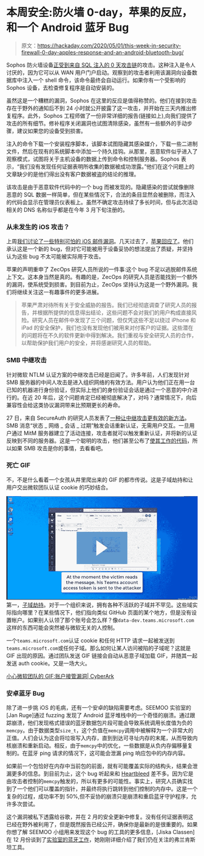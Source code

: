 # 本周安全:防火墙 0-day，苹果的反应，和一个 Android 蓝牙 Bug

> 原文：<https://hackaday.com/2020/05/01/this-week-in-security-firewall-0-day-apples-response-and-an-android-bluetooth-bug/>

Sophos 防火墙设备[正受到来自 SQL 注入的 0 天攻击链](https://news.sophos.com/en-us/2020/04/26/asnarok/)的攻击。这种注入是令人讨厌的，因为它可以从 WAN 用户门户启动。观察到的攻击者利用该漏洞向设备数据库中注入一个 shell 命令，该命令最终会自动运行。如果你有一个受影响的 Sophos 设备，去检查修复程序是自动安装的。

虽然这是一个糟糕的漏洞，Sophos 在这里的反应是值得称赞的。他们在接到攻击存在于野外的通知后不到 24 小时就公开披露了这一攻击，并开始在三天内推出修复程序。此外，Sophos 工程师做了一份非常详细的报告(链接如上),向我们提供了攻击的所有细节。修补程序关闭漏洞也试图清除感染，虽然有一些额外的手动步骤，建议如果您的设备受到损害。

注入的命令下载一个安装程序脚本，该脚本试图隐藏其感染媒介，下载一些二进制文件，然后在现有的系统脚本中添加一个持久挂钩。从那里，恶意软件似乎进入了观察模式，试图将关于主机设备的数据上传到命令和控制服务器。Sophos 表示，“我们没有发现任何证据表明所收集的数据被成功泄露。”他们在这个问题上的文章缺少的是他们得出没有客户数据被盗的结论的推理。

该攻击是由于恶意软件代码中的一个 bug 而被发现的。隐藏感染的尝试就像删除恶意的 SQL 数据一样简单，但在某些情况下，合法的条目显然会被删除，而注入的代码会显示在管理员仪表板上。虽然不确定攻击持续了多长时间，但与此次活动相关的 DNS 名称似乎都是在今年 3 月下旬注册的。

### 从未发生的 iOS 攻击？

上周[我们讨论了一些特别可怕的 iOS 邮件漏洞](https://hackaday.com/2020/04/24/this-week-in-security-nintendo-accounts-pernicious-android-malware-and-an-ios-0-day/)。几天过去了，[苹果回应了](https://arstechnica.com/information-technology/2020/04/apple-disputes-report-of-non-click-ios-0day-under-exploit-for-two-years/)。他们承认这是一个新的 bug，但对它可能被用于设备妥协的想法提出了质疑，并坚持认为这些 bug 不太可能被实际用于攻击。

苹果的声明重申了 ZecOps 研究人员所说的一件事:这个 bug 不足以逃脱邮件系统上下文。这本身当然是真的。有趣的是，ZecOps 的研究人员是否能找到一个额外的漏洞，使系统受到损害。到目前为止，ZecOps 坚持认为这是一个野外漏洞。我们将继续关注这一有趣事件的更多进展。

> 苹果严肃对待所有关于安全威胁的报告。我们已经彻底调查了研究人员的报告，并根据所提供的信息得出结论，这些问题不会对我们的用户构成直接风险。研究人员在邮件中发现了三个问题，但仅凭这些不足以绕过 iPhone 和 iPad 的安全保护，我们也没有发现他们被用来对付客户的证据。这些潜在的问题将在不久的软件更新中得到解决。我们重视与安全研究人员的合作，以帮助保护我们用户的安全，并将感谢研究人员的帮助。

### SMB 中继攻击

针对微软 NTLM 认证方案的中继攻击已经是旧闻了。许多年前，人们发现针对 SMB 服务器的中间人攻击是进入组织网络的有效方法。用户认为他们正在用一台已知的机器进行身份验证，但实际上他们的身份验证会话是通过一个恶意的中介进行的。在近 20 年后，这个问题肯定已经被彻底解决了，对吗？通常情况下，向后兼容性会给这类协议漏洞带来比预期更长的寿命。

27 日，来自 SecureAuth 的研究人员发表了[一种让中继攻击更有效的新方法](https://www.secureauth.com/blog/what-old-new-again-relay-attack)。SMB 消息“状态 _ 网络 _ 会话 _ 过期”触发会话重新认证，无需用户交互。一旦用户通过 MitM 服务器建立了活动连接，攻击者就可以触发重新认证，并将新的认证反映到不同的服务器。这是一个聪明的攻击，他们甚至公布了[使其工作的代码](https://github.com/SecureAuthCorp/impacket/commit/a0aca12c29d5ce80373ea6b83f9d774089b226bb)，所以如果 SMB 攻击是你的事情，去看看吧。

### 死亡 GIF

不，不是什么看着一个女孩从井里爬出来的 GIF 的都市传说。这是子域劫持和让用户交出微软团队认证 cookie 的巧妙结合。

[![](img/5c27905a997d8f8ca517ba1de533f221.png)](https://www.cyberark.com/threat-research-blog/beware-of-the-gif-account-takeover-vulnerability-in-microsoft-teams/?wvideo=f4b25lcyzm) 第一，[子域劫持](https://www.hackerone.com/blog/Guide-Subdomain-Takeovers)。对于一个组织来说，拥有各种不活跃的子域并不罕见。这些域实际指向哪里？在某些情况下，他们指向类似 GitHub 页面的某个地方，但是没有设置帐户。如果别人认领了那个账号会怎么样？像`data-dev.teams.microsoft.com`这样的东西可能会突然被与微软无关的人控制。

一个`teams.microsoft.com`认证 cookie 和任何 HTTP 请求一起被发送到`teams.microsoft.com`或任何子域。那么如何让某人访问被陷的子域呢？这就是 GIF 出现的原因。通过团队发送 GIF 链接会自动从恶意子域加载 GIF，并随其一起发送 auth cookie。又是一场大火。

[小心微软团队的 GIF:账户接管漏洞| CyberArk](https://www.cyberark.com/threat-research-blog/beware-of-the-gif-account-takeover-vulnerability-in-microsoft-teams/?wvideo=f4b25lcyzm)

### 安卓蓝牙 Bug

除了进一步挑 iOS 的毛病，还有一个安卓的缺陷需要考虑。SEEMOO 实验室的[Jan Ruge]通过 fuzzing 发现了 Android 蓝牙堆栈中的一个奇怪的崩溃。通过跟踪崩溃，他们发现格式错误的蓝牙数据包片段可能会导致系统调用长度值为负的`memcpy`。由于数据类型`size_t`，这个负值在`memcpy`调用中被解释为一个非常大的正值。人们会认为这会将垃圾写入内存，直到到达可寻址内存的末尾，从而导致内核崩溃和重新启动。相反，由于`memcpy`中的优化，一些数据是从负内存偏移量复制的。在蓝牙 ping 请求的情况下，这可能会泄漏 ping 响应包中的内存内容。

如果前一个包恰好在内存中当前包的前面，就有可能覆盖实际的结构头，结果会泄漏更多的信息。到目前为止，这个 bug 听起来和 [Heartbleed](https://heartbleed.com/) 差不多。因为它是由攻击者控制的`memcpy`触发的，所以有更多的可能性。事实上，研究人员确实找到了一个他们可以覆盖的指针，并最终将执行跳转到他们控制的内存中。这是一个复杂的过程，成功率不到 50%,但不妥协的崩溃只是崩溃和重启蓝牙守护程序，允许多次尝试。

这个漏洞被私下透露给谷歌，并在 2 月的安全更新中修复。没有任何证据表明这已经在野外被利用了，但是既然报告已经公开，确保你是最新的是很重要的。如果你想了解 SEEMOO 小组用来发现这个 bug 的工具的更多信息，[Jiska Classen]在 12 月份谈到了[实验室的蓝牙工作](https://hackaday.com/2019/12/30/36c3-all-wireless-stacks-are-broken/)，她刚刚详细介绍了我们仍在关注的弗兰肯斯坦工具。